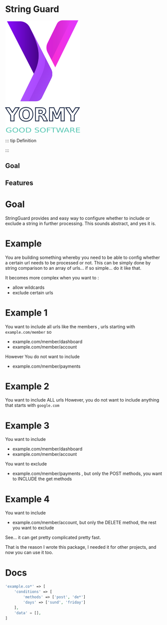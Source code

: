 # String Guard

![yormy](../../public/yormy.png)

::: tip Definition

:::

## Goal

## Features


# Goal
StringGuard provides and easy way to configure whether to include or exclude a string in further processing.
This sounds abstract, and yes it is.

# Example
You are building something whereby you need to be able to config whether a certain url needs to be processed or not.
This can be simply done by string comparison to an array of urls... if so simple... do it like that.

It becomes more complex when you want to :
- allow wildcards
- exclude certain urls

# Example 1
You want to include all urls like the members , urls starting with ```example.com/member```
so
- example.com/member/dashboard
- example.com/member/account

However
You do not want to include
- example.com/member/payments

# Example 2
You want to include ALL urls
However, you do not want to include anything that starts with ```google.com```

# Example 3
You want to include
- example.com/member/dashboard
- example.com/member/account

You want to exclude
- example.com/member/payments , but only the POST methods, you want to INCLUDE the get methods

# Example 4
You want to include
- example.com/member/account, but only the DELETE method, the rest you want to exclude

See... it can get pretty complicated pretty fast.

That is the reason I wrote this package, I needed it for other projects, and now you can use it too.


# Docs

```php
'example.co*' => [
    'conditions' => [
        'methods' => ['post', 'de*']
        'days' => ['sund', 'friday']
    ],
    'data' = [],
]